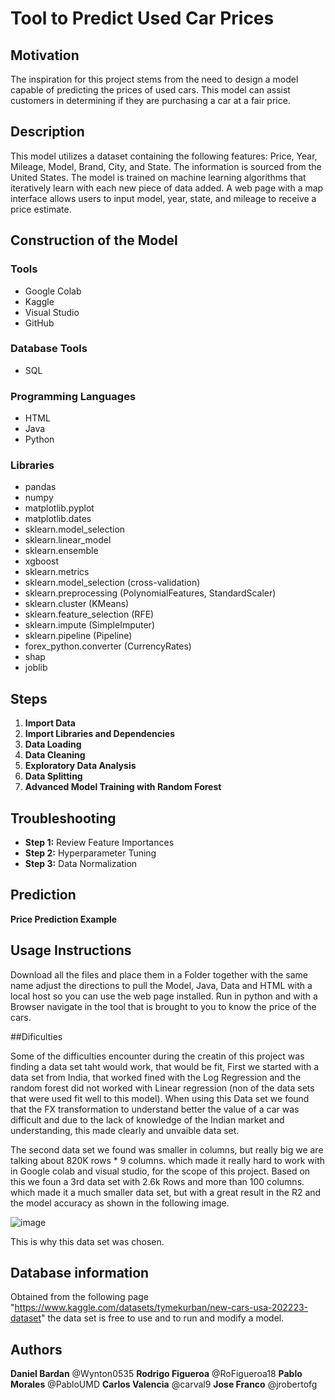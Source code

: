 # Tool to Predict Used Car Prices

## Motivation
The inspiration for this project stems from the need to design a model capable of predicting the prices of used cars. This model can assist customers in determining if they are purchasing a car at a fair price.

## Description
This model utilizes a dataset containing the following features: Price, Year, Mileage, Model, Brand, City, and State. The information is sourced from the United States. The model is trained on machine learning algorithms that iteratively learn with each new piece of data added. A web page with a map interface allows users to input model, year, state, and mileage to receive a price estimate.

## Construction of the Model

### Tools
- Google Colab
- Kaggle
- Visual Studio
- GitHub

### Database Tools
- SQL

### Programming Languages
- HTML
- Java
- Python

### Libraries
- pandas
- numpy
- matplotlib.pyplot
- matplotlib.dates
- sklearn.model_selection
- sklearn.linear_model
- sklearn.ensemble
- xgboost
- sklearn.metrics
- sklearn.model_selection (cross-validation)
- sklearn.preprocessing (PolynomialFeatures, StandardScaler)
- sklearn.cluster (KMeans)
- sklearn.feature_selection (RFE)
- sklearn.impute (SimpleImputer)
- sklearn.pipeline (Pipeline)
- forex_python.converter (CurrencyRates)
- shap
- joblib

## Steps

1. **Import Data**
2. **Import Libraries and Dependencies**
3. **Data Loading**
4. **Data Cleaning**
5. **Exploratory Data Analysis**
6. **Data Splitting**
7. **Advanced Model Training with Random Forest**

## Troubleshooting
- **Step 1:** Review Feature Importances
- **Step 2:** Hyperparameter Tuning
- **Step 3:** Data Normalization
## Prediction
**Price Prediction Example**

## Usage Instructions
Download all the files and place them in a Folder together with the same name adjust the directions to pull the Model, Java, Data and HTML with a local host so you can use the web page installed.
Run in python and with a Browser navigate in the tool that is brought to you to know the price of the cars. 


##Dificulties

Some of the difficulties encounter during the creatin of this project was finding a data set taht would work, that would be fit, First we started with a data set from India, that worked fined with the Log Regression and the random forest did not worked with Linear regression (non of the data sets that were used fit well to this model). When using this Data set we found that the FX transformation to understand better the value of a car was difficult and due to the lack of knowledge of the Indian market and understanding, this made clearly and unvaible data set. 

The second data set we found was smaller in columns, but really big we are talking about 820K rows * 9 columns. which made it really hard to work with in Google colab and visual studio, for the scope of this project. Based on this we foun a 3rd data set with 2.6k Rows and more than 100 columns. which made it a much smaller data set, but with a great result in the R2 and the model accuracy as shown in the following image.  

![image](https://github.com/user-attachments/assets/06f35ae2-4edb-4275-8761-068a8cbd85a8)

This is why this data set was chosen. 

## Database information

Obtained from the following page "https://www.kaggle.com/datasets/tymekurban/new-cars-usa-202223-dataset" the data set is free to use and to run and modify a model. 

## Authors 
**Daniel Bardan** @Wynton0535
**Rodrigo Figueroa** @RoFigueroa18
**Pablo Morales** @PabloUMD
**Carlos Valencia** @carval9
**Jose Franco** @jrobertofg

